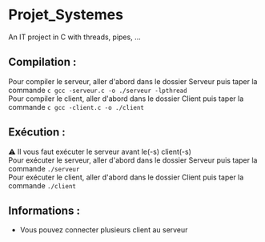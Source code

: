# Projet_Systemes
An IT project in C with threads, pipes, ...

## Compilation :
Pour compiler le serveur, aller d'abord dans le dossier Serveur puis taper la commande ```c gcc -serveur.c -o ./serveur -lpthread``` </br>
Pour compiler le client, aller d'abord dans le dossier Client puis taper la commande ```c gcc -client.c -o ./client```

## Exécution :
⚠ Il vous faut exécuter le serveur avant le(-s) client(-s) </br>
Pour exécuter le serveur, aller d'abord dans le dossier Serveur puis taper la commande ```./serveur```  </br>
Pour exécuter le client, aller d'abord dans le dossier Client puis taper la commande ```./client```

## Informations :
* Vous pouvez connecter plusieurs client au serveur
